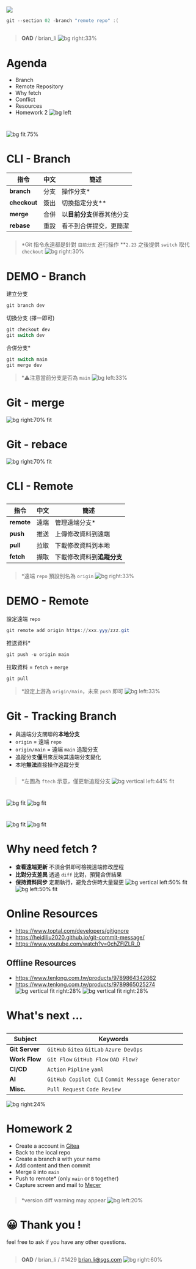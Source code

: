 ﻿---
marp: true
paginate: true
headingDivider: 1
footer: git-section-`02`
---

# 
![](asset/gitlogo.png)
```powershell
git --section 02 -branch "remote repo" :(
```
##
> **OAD** / brian_li
![bg right:33%](https://picsum.photos/720?image=213)

# **A**genda
- Branch
- Remote Repository
- Why fetch
- Conflict
- Resources
- Homework 2
![bg left](https://picsum.photos/720?image=143)

#
![bg fit 75%](asset/branch2.png)

# CLI - **Branch**
|指令|中文|簡述|
|---|---|---|
|**branch**|分支|操作分支*|
|**checkout**|簽出|切換指定分支**|
|**merge**|合併|以**目前分支**併吞其他分支|
|**rebase**|重設|看不到合併提交，更簡潔|
###
> *Git 指令永遠都是針對 `目前分支` 進行操作
**`2.23` 之後提供 `switch` 取代 `checkout`
![bg right:30%](https://picsum.photos/720?image=543)

# DEMO - **Branch**
建立分支
```powershell
git branch dev
```
切換分支 (擇一即可)
```powershell
git checkout dev
git switch dev
```
合併分支*
```powershell
git switch main
git merge dev
```
> *⚠️注意當前分支是否為 `main`
![bg left:33%](asset/ignore.jpg)
<!-- _backgroundColor: #ddd -->

# Git - **merge**
![bg right:70% fit](asset/merge.png)

# Git - **rebace**
![bg right:70% fit](asset/rebase.png)

# CLI - **Remote**
##
|指令|中文|簡述|
|---|---|---|
|**remote**|遠端|管理遠端分支*|
|**push**|推送|上傳修改資料到遠端|
|**pull**|拉取|下載修改資料到本地|
|**fetch**|擷取|下載修改資料到**追蹤分支**|
###
> *遠端 `repo` 預設別名為 `origin`
![bg right:33%](https://picsum.photos/720?image=550)

# DEMO - **Remote**
設定遠端 `repo`
```powershell
git remote add origin https://xxx.yyy/zzz.git
```
推送資料*
```powershell
git push -u origin main
```
拉取資料 = `fetch` + `merge`
```powershell
git pull
```
> *設定上游為 `origin/main`，未來 `push` 即可
![bg left:33%](asset/ignore.jpg)
<!-- _backgroundColor: #ddd -->

# Git - **Tracking** Branch
- 與遠端分支關聯的**本地分支**
- `origin` = 遠端 `repo`
- `origin/main` = 遠端 `main` 追蹤分支
- 追蹤分支**僅**用來反映其遠端分支變化
- 本地**無法**直接操作追蹤分支
###
> *左圖為 `ftech` 示意，僅更新追蹤分支
![bg vertical left:44% fit](asset/fetch3.png)

# 
![bg fit](asset/pull3.png)
![bg fit](asset/pull4.png)

#
![bg fit](asset/push1.png)
![bg fit](asset/push2.png)

# Why need **fetch** ?
- **查看遠端更新**
    不須合併即可檢視遠端修改歷程
- **比對分支差異**
    透過 `diff` 比對，預覽合併結果
- **保持資料同步**
    定期執行，避免合併時大量變更
![bg vertical left:50% fit](asset/fetch1.png)
![bg left:50% fit](asset/fetch2.png)

# **Online** Resources
- https://www.toptal.com/developers/gitignore
- https://heidiliu2020.github.io/git-commit-message/
- https://www.youtube.com/watch?v=0chZFIZLR_0
## **Offline** Resources
- https://www.tenlong.com.tw/products/9789864342662
- https://www.tenlong.com.tw/products/9789865025274
![bg vertical fit right:28%](asset/book1.png)
![bg vertical fit right:28%](asset/book2.png)

# What's **next** ...
##
|Subject|Keywords|
|---|---|
|**Git Server**|`GitHub` `Gitea` `GitLab` `Azure DevOps`|
|**Work Flow**|`Git Flow` `GitHub Flow` `OAD Flow?`|
|**CI/CD**|`Action` `Pipline` `yaml`|
|**AI**|`GitHub Copilot CLI` `Commit Message Generator`|
|**Misc.**|`Pull Request` `Code Review`|

![bg right:24%](https://picsum.photos/720?image=555)
<!-- _class: invert -->

# Home**work** 2
- Create a account in [Gitea](http://twoadcode:3000/)
- Back to the local repo
- Create a branch `B` with your name
- Add content and then commit
- Merge `B` into `main`
- Push to remote* (only `main` or `B` together)
- Capture screen and mail to [Mecer](mailto:mecer.wu@sgs.com)
###
> *version diff warning may appear
![bg left:20%](https://picsum.photos/720?image=83)

# 😀 Thank you !
feel free to ask if you have any other questions.
##
> **OAD** / brian_li / #1429
brian.li@sgs.com
![bg right:60%](https://picsum.photos/720?image=715)
